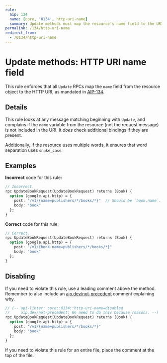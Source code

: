 ```yaml
---
rule:
  aip: 134
  name: [core, '0134', http-uri-name]
  summary: Update methods must map the resource's name field to the URI.
permalink: /134/http-uri-name
redirect_from:
  - /0134/http-uri-name
---
```


# Update methods: HTTP URI name field

This rule enforces that all `Update` RPCs map the `name` field from the
resource object to the HTTP URI, as mandated in [AIP-134][].

## Details

This rule looks at any message matching beginning with `Update`, and complains
if the `name` variable from the resource (not the request message) is not
included in the URI. It _does_ check additional bindings if they are present.

Additionally, if the resource uses multiple words, it ensures that word
separation uses `snake_case`.

## Examples

**Incorrect** code for this rule:

```proto
// Incorrect.
rpc UpdateBookRequest(UpdateBookRequest) returns (Book) {
  option (google.api.http) = {
    post: "/v1/{name=publishers/*/books/*}"  // Should be `book.name`.
    body: "book"
  };
}
```

**Correct** code for this rule:

```proto
// Correct.
rpc UpdateBookRequest(UpdateBookRequest) returns (Book) {
  option (google.api.http) = {
    post: "/v1/{book.name=publishers/*/books/*}"
    body: "book"
  };
}
```

## Disabling

If you need to violate this rule, use a leading comment above the method.
Remember to also include an [aip.dev/not-precedent][] comment explaining why.

```proto
// (-- api-linter: core::0134::http-uri-name=disabled
//     aip.dev/not-precedent: We need to do this because reasons. --)
rpc UpdateBookRequest(UpdateBookRequest) returns (Book) {
  option (google.api.http) = {
    post: "/v1/{name=publishers/*/books/*}"
    body: "book"
  };
}
```

If you need to violate this rule for an entire file, place the comment at the
top of the file.

[aip-134]: https://aip.dev/134
[aip.dev/not-precedent]: https://aip.dev/not-precedent
